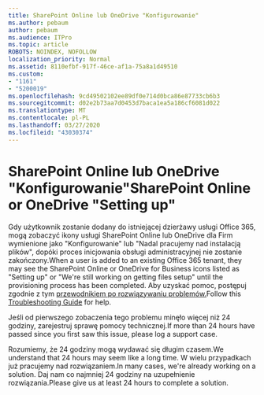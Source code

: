 ```yaml
---
title: SharePoint Online lub OneDrive "Konfigurowanie"
ms.author: pebaum
author: pebaum
ms.audience: ITPro
ms.topic: article
ROBOTS: NOINDEX, NOFOLLOW
localization_priority: Normal
ms.assetid: 8110efbf-917f-46ce-af1a-75a8a1d49510
ms.custom:
- "1161"
- "5200019"
ms.openlocfilehash: 9cd49502102ee89df0e714d0bca86e87733cb6b3
ms.sourcegitcommit: d02e2b73aa7d0453d7baca1ea5a186cf6081d022
ms.translationtype: MT
ms.contentlocale: pl-PL
ms.lasthandoff: 03/27/2020
ms.locfileid: "43030374"
---
```

# <a name="sharepoint-online-or-onedrive-setting-up"></a><span data-ttu-id="d0275-102">SharePoint Online lub OneDrive "Konfigurowanie"</span><span class="sxs-lookup"><span data-stu-id="d0275-102">SharePoint Online or OneDrive "Setting up"</span></span>

<span data-ttu-id="d0275-103">Gdy użytkownik zostanie dodany do istniejącej dzierżawy usługi Office 365, mogą zobaczyć ikony usługi SharePoint Online lub OneDrive dla Firm wymienione jako "Konfigurowanie" lub "Nadal pracujemy nad instalacją plików", dopóki proces inicjowania obsługi administracyjnej nie zostanie zakończony.</span><span class="sxs-lookup"><span data-stu-id="d0275-103">When a user is added to an existing Office 365 tenant, they may see the SharePoint Online or OneDrive for Business icons listed as "Setting up" or "We're still working on getting files setup" until the provisioning process has been completed.</span></span> <span data-ttu-id="d0275-104">Aby uzyskać pomoc, postępuj zgodnie z tym [przewodnikiem po rozwiązywaniu problemów.](https://docs.microsoft.com/sharepoint/support/sites/troubleshooting-guide-for-sites-stopped-at-provisioning)</span><span class="sxs-lookup"><span data-stu-id="d0275-104">Follow this [Troubleshooting Guide](https://docs.microsoft.com/sharepoint/support/sites/troubleshooting-guide-for-sites-stopped-at-provisioning) for help.</span></span>

<span data-ttu-id="d0275-105">Jeśli od pierwszego zobaczenia tego problemu minęło więcej niż 24 godziny, zarejestruj sprawę pomocy technicznej.</span><span class="sxs-lookup"><span data-stu-id="d0275-105">If more than 24 hours have passed since you first saw this issue, please log a support case.</span></span>

<span data-ttu-id="d0275-106">Rozumiemy, że 24 godziny mogą wydawać się długim czasem.</span><span class="sxs-lookup"><span data-stu-id="d0275-106">We understand that 24 hours may seem like a long time.</span></span> <span data-ttu-id="d0275-107">W wielu przypadkach już pracujemy nad rozwiązaniem.</span><span class="sxs-lookup"><span data-stu-id="d0275-107">In many cases, we're already working on a solution.</span></span> <span data-ttu-id="d0275-108">Daj nam co najmniej 24 godziny na uzupełnienie rozwiązania.</span><span class="sxs-lookup"><span data-stu-id="d0275-108">Please give us at least 24 hours to complete a solution.</span></span>
